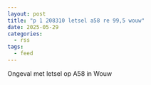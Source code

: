 ```yaml
---
layout: post
title: "p 1 208310 letsel a58 re 99,5 wouw"
date: 2025-05-29
categories: 
  - rss
tags: 
  - feed
---
```


Ongeval met letsel op A58 in Wouw
